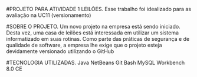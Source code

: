 #PROJETO PARA ATIVIDADE 1 LEILÕES.
Esse trabalho foi idealizado para as avaliação na UC11 (versionamento)

#SOBRE O PROJETO.
Um novo projeto na empresa está sendo iniciado. Desta vez, uma casa de leilões está interessada em utilizar um sistema informatizado em suas rotinas. Como parte das práticas de segurança e de qualidade de software, a empresa lhe exige que o projeto esteja devidamente versionado utilizando o GitHub

#TECNOLOGIA UTILIZADAS.
Java
NetBeans
Git Bash
MySQL Workbench 8.0 CE
